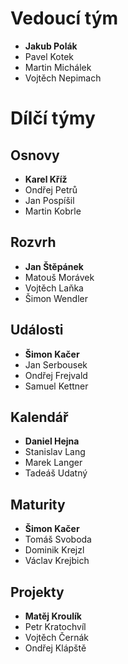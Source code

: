 # Vedoucí tým

- **Jakub Polák**
- Pavel Kotek
- Martin Michálek
- Vojtěch Nepimach

# Dílčí týmy

## Osnovy
- **Karel Kříž**
- Ondřej Petrů
- Jan Pospíšil
- Martin Kobrle

## Rozvrh
- **Jan Štěpánek**
- Matouš Morávek
- Vojtěch Laňka
- Šimon Wendler

## Události
- **Šimon Kačer**
- Jan Serbousek
- Ondřej Frejvald
- Samuel Kettner

## Kalendář
- **Daniel Hejna**
- Stanislav Lang
- Marek Langer
- Tadeáš Udatný

## Maturity
- **Šimon Kačer**
- Tomáš Svoboda
- Dominik Krejzl
- Václav Krejbich

## Projekty
- **Matěj Kroulík**
- Petr Kratochvíl
- Vojtěch Černák
- Ondřej Klápště
